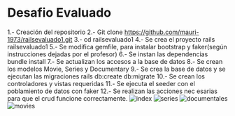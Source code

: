 # Desafio Evaluado

1.- Creación del repositorio
2.- Git clone https://github.com/mauri-1973/railsevaluado1.git
3.- cd railsevaluado1
4.- Se  crea el proyecto rails railsevaluado1
5.- Se modifica gemfile, para instalar bootstrap y faker(según instrucciones dejadas por el profesor)
6.- Se instan las dependencias bundle install
7.- Se actualizan los accesos a la base de datos
8.- Se crean los modelos Movie, Series y Documentary
9.- Se crea la base de datos y se ejecutan las migraciones rails db:create db:migrate
10.- Se crean los controladores y vistas requeridas
11.- Se ejecuta el seeder con el poblamiento de datos con faker
12.- Se realizan las acciones nec esarias para que el crud funcione correctamente.
![index](https://oscarzambrano.desarrollosdigitales.cl/assets/github/1.jpeg)
![series](https://oscarzambrano.desarrollosdigitales.cl/assets/github/2.jpeg)
![documentales](https://oscarzambrano.desarrollosdigitales.cl/assets/github/3.jpeg)
![movies](https://oscarzambrano.desarrollosdigitales.cl/assets/github/4.jpeg)
